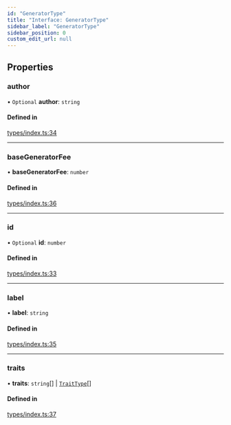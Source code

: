 ```yaml
---
id: "GeneratorType"
title: "Interface: GeneratorType"
sidebar_label: "GeneratorType"
sidebar_position: 0
custom_edit_url: null
---
```


## Properties

### author

• `Optional` **author**: `string`

#### Defined in

[types/index.ts:34](https://github.com/CityOfZion/props/blob/cdf3f2f/sdk/src/types/index.ts#L34)

___

### baseGeneratorFee

• **baseGeneratorFee**: `number`

#### Defined in

[types/index.ts:36](https://github.com/CityOfZion/props/blob/cdf3f2f/sdk/src/types/index.ts#L36)

___

### id

• `Optional` **id**: `number`

#### Defined in

[types/index.ts:33](https://github.com/CityOfZion/props/blob/cdf3f2f/sdk/src/types/index.ts#L33)

___

### label

• **label**: `string`

#### Defined in

[types/index.ts:35](https://github.com/CityOfZion/props/blob/cdf3f2f/sdk/src/types/index.ts#L35)

___

### traits

• **traits**: `string`[] \| [`TraitType`](TraitType.md)[]

#### Defined in

[types/index.ts:37](https://github.com/CityOfZion/props/blob/cdf3f2f/sdk/src/types/index.ts#L37)
